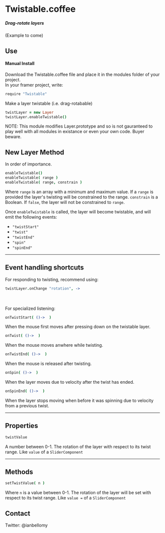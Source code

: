 # Twistable.coffee

##### Drag-rotate layers

(Example to come)



## Use

<!-- #### Option 1 : Framer Modules<br>
<a href='https://open.framermodules.com/Pair'><img alt='Install with Framer Modules' src='https://www.framermodules.com/assets/badge@2x.png' width='160' height='40' /></a>
 -->
#### Manual Install<br>
Download the Twistable.coffee file and place it in the modules folder of your project.<br>
In your framer project, write:

````coffeescript
require "Twistable"
````

Make a layer twistable (i.e. drag-rotabable)

````coffeescript
twistLayer = new Layer
twistLayer.enableTwistable()
````

NOTE: This module modifies Layer.prototype and so is not gauranteed to play well with all modules in existance or even your own code. Buyer beware. 

## New Layer Method
In order of importance. 


````coffeescript
enableTwistable()
enableTwistable( range )
enableTwistable( range, constrain )
````

Where `range` is an array with a minimum and maximum value. If a `range` is provided the layer's twisting will be constrained to the range.
`constrain` is a Boolean. If `false`, the layer will not be constrained to `range`.

Once `enableTwistable` is called, the layer will become twistable, and will emit the following events: 

- `"twistStart"`
- `"twist"`
- `"twistEnd"` 
- `"spin"`
- `"spinEnd"`


---
## Event handling shortcuts

For responding to twisting, recommend using:

````coffeeScript
twistLayer.onChange "rotation", ->
````
<br><br>
For specialized listening:

````coffeeScript
onTwistStart( ()->  )
````
When the mouse first moves after pressing down on the twistable layer.<br>


````coffeeScript
onTwist( ()->  )
````
When the mouse moves anwhere while twisting.


````coffeeScript
onTwistEnd( ()->  )
````
When the mouse is released after twisting.


````coffeeScript
onSpin( ()->  )
````
When the layer moves due to velocity after the twist has ended.


````coffeeScript
onSpinEnd( ()->  )
````
When the layer stops moving when before it was spinning due to velocity from a previous twist.



---
## Properties

````coffeescript
twistValue
````
A number between 0-1. The rotation of the layer with respect to its twist range. Like `value` of a `SliderComponent`


---
## Methods

````coffeescript
setTwistValue( n )
````
Where `n` is a value between 0-1. The rotation of the layer will be set with respect to its twist range. Like `value =` of a `SliderComponent`


## Contact
Twitter: @ianbellomy

